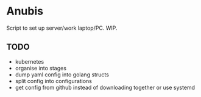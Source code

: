 # Anubis

Script to set up server/work laptop/PC. WIP.

## TODO

- kubernetes
- organise into stages
- dump yaml config into golang structs
- split config into configurations
- get config from github instead of downloading together or use systemd
